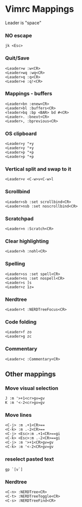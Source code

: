 # Vimrc Mappings

Leader is "space"

### NO escape
```
jk <Esc>
```


### Quit/Save
```
<Leader>w :w<CR>
<Leader>wq :wq<CR>
<Leader>q :q<CR>
<Leader>e :q!<CR>
```

### Mappings - buffers
```
<Leader>bn :enew<CR>
<Leader>bl :buffers<CR>
<leader>bq :bp <BAR> bd #<CR>
<Leader>. :bnext<CR>
<Leader>, :bprevious<CR>
```

### OS clipboard
```
<Leader>y "+y
<Leader>y "+y
<Leader>p "+p
<Leader>p "+p
```

### Vertical split and swap to it
```
<Leader>v <C-w>v<C-w>l
```

### Scrollbind
```
<Leader>sb :set scrollbind<CR>
<Leader>nsb :set noscrollbind<CR>
```

### Scratchpad
```
<Leader>n :Scratch<CR>
```

### Clear highlighting
```
<Leader>h :nohl<CR>
```

### Spelling
```
<Leader>ss :set spell<CR>
<Leader>ns :set nospell<CR>
<Leader>s ]s
<Leader>z 1z=
```

### Nerdtree
```
<Leader>t :NERDTreeFocus<CR>
```

### Code folding
```
<Leader>f zo
<Leader>g zc
```

### Commentary
```
<Leader>c :Commentary<CR>
```

## Other mappings

### Move visual selection
```
J :m '>+1<cr>gv=gv
K :m '<-2<cr>gv=gv
```

### Move lines
```
<C-j> :m .+1<CR>==
<C-k> :m .-2<CR>==
<C-j> <Esc>:m .+1<CR>==gi
<C-k> <Esc>:m .-2<CR>==gi
<C-j> :m '>+1<CR>gv=gv
<C-k> :m '<-2<CR>gv=gv
```

### reselect pasted text
```
gp `[v`]
```

### Nerdtree
```
<C-n> :NERDTree<CR>
<C-t> :NERDTreeToggle<CR>
<C-s> :NERDTreeFind<CR>
```

